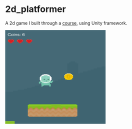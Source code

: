 # 2d_platformer

A 2d game I built through a <a href="https://www.udemy.com/unity2dplatformer/">course</a>, using Unity framework.

<img src="https://raw.githubusercontent.com/imbhargav5/2d_platformer/master/screenshot.png" height="300"/>
